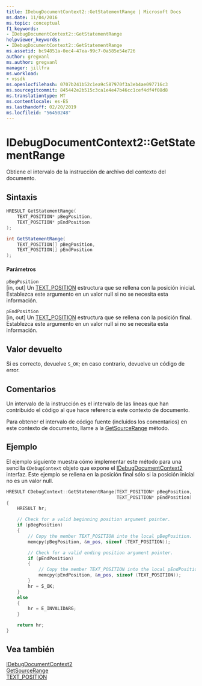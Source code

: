 ```yaml
---
title: IDebugDocumentContext2::GetStatementRange | Microsoft Docs
ms.date: 11/04/2016
ms.topic: conceptual
f1_keywords:
- IDebugDocumentContext2::GetStatementRange
helpviewer_keywords:
- IDebugDocumentContext2::GetStatementRange
ms.assetid: bc94851a-0ec4-47ea-99c7-0a585e54e726
author: gregvanl
ms.author: gregvanl
manager: jillfra
ms.workload:
- vssdk
ms.openlocfilehash: 0707b241b52c1ea9c587970f3a3eb4ae097716c3
ms.sourcegitcommit: 845442e2b515c3ca1e4e47b46cc1cef4df4f08d8
ms.translationtype: MT
ms.contentlocale: es-ES
ms.lasthandoff: 02/20/2019
ms.locfileid: "56450248"
---
```

# <a name="idebugdocumentcontext2getstatementrange"></a>IDebugDocumentContext2::GetStatementRange
Obtiene el intervalo de la instrucción de archivo del contexto del documento.

## <a name="syntax"></a>Sintaxis

```cpp
HRESULT GetStatementRange(
    TEXT_POSITION* pBegPosition,
    TEXT_POSITION* pEndPosition
);
```

```csharp
int GetStatementRange(
    TEXT_POSITION[] pBegPosition,
    TEXT_POSITION[] pEndPosition
);
```

#### <a name="parameters"></a>Parámetros
`pBegPosition`  
[in, out] Un [TEXT_POSITION](../../../extensibility/debugger/reference/text-position.md) estructura que se rellena con la posición inicial. Establezca este argumento en un valor null si no se necesita esta información.

`pEndPosition`  
[in, out] Un [TEXT_POSITION](../../../extensibility/debugger/reference/text-position.md) estructura que se rellena con la posición final. Establezca este argumento en un valor null si no se necesita esta información.

## <a name="return-value"></a>Valor devuelto
Si es correcto, devuelve `S_OK`; en caso contrario, devuelve un código de error.

## <a name="remarks"></a>Comentarios
Un intervalo de la instrucción es el intervalo de las líneas que han contribuido el código al que hace referencia este contexto de documento.

Para obtener el intervalo de código fuente (incluidos los comentarios) en este contexto de documento, llame a la [GetSourceRange](../../../extensibility/debugger/reference/idebugdocumentcontext2-getsourcerange.md) método.

## <a name="example"></a>Ejemplo
El ejemplo siguiente muestra cómo implementar este método para una sencilla `CDebugContext` objeto que expone el [IDebugDocumentContext2](../../../extensibility/debugger/reference/idebugdocumentcontext2.md) interfaz. Este ejemplo se rellena en la posición final sólo si la posición inicial no es un valor null.

```cpp
HRESULT CDebugContext::GetStatementRange(TEXT_POSITION* pBegPosition,
                                         TEXT_POSITION* pEndPosition)
{
    HRESULT hr;

    // Check for a valid beginning position argument pointer.
    if (pBegPosition)
    {
        // Copy the member TEXT_POSITION into the local pBegPosition.
        memcpy(pBegPosition, &m_pos, sizeof (TEXT_POSITION));

        // Check for a valid ending position argument pointer.
        if (pEndPosition)
        {
            // Copy the member TEXT_POSITION into the local pEndPosition.
            memcpy(pEndPosition, &m_pos, sizeof (TEXT_POSITION));
        }
        hr = S_OK;
    }
    else
    {
        hr = E_INVALIDARG;
    }

    return hr;
}
```

## <a name="see-also"></a>Vea también
[IDebugDocumentContext2](../../../extensibility/debugger/reference/idebugdocumentcontext2.md)  
[GetSourceRange](../../../extensibility/debugger/reference/idebugdocumentcontext2-getsourcerange.md)  
[TEXT_POSITION](../../../extensibility/debugger/reference/text-position.md)
